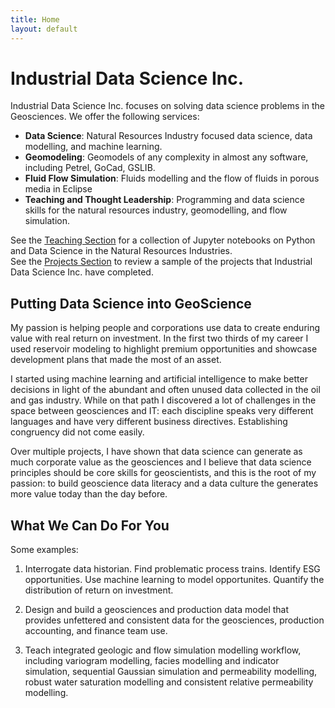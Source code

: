 ```yaml
---
title: Home
layout: default
---
```



# Industrial Data Science Inc. 

Industrial Data Science Inc. focuses on solving data science problems in the Geosciences. We offer the following services:

- **Data Science**: Natural Resources Industry focused data science, data modelling, and machine learning. 
- **Geomodeling**: Geomodels of any complexity in almost any software, including Petrel, GoCad, GSLIB.
- **Fluid Flow Simulation**: Fluids modelling and the flow of fluids in porous media in Eclipse 
- **Teaching and Thought Leadership**: Programming and data science skills for the natural resources industry, geomodelling, 
and flow simulation.  

See the [Teaching Section](https://knorrena.github.io/IndustrialDataScience/content/2-Teaching.html) for a collection of 
Jupyter notebooks on Python and Data Science in the Natural Resources Industries.  
See the [Projects Section](https://knorrena.github.io/IndustrialDataScience/content/1-Projects.html) to review a sample of 
the projects that Industrial Data Science Inc. have completed.  

## Putting Data Science into GeoScience 

My passion is helping people and corporations use data to create enduring value with real return on investment. 
In the first two thirds of my career I used reservoir modeling to highlight premium opportunities and showcase 
development plans that made the most of an asset.

I started using machine learning and artificial intelligence to make better decisions in light of the 
abundant and often unused data collected in the oil and gas industry. While on that path I discovered a lot of 
challenges in the space between geosciences and IT: each discipline speaks very different languages and have very 
different business directives. Establishing congruency did not come easily.  

Over multiple projects, I have shown that data science can generate as much corporate value as the geosciences 
and I believe that data science principles should be core skills for geoscientists, and this is the root of my passion: 
to build geoscience data literacy and a data culture the generates more value today than the day before.

## What We Can Do For You

Some examples:

1. Interrogate data historian. Find problematic process trains. Identify ESG opportunities. Use machine learning 
to model opportunites. Quantify the distribution of return on investment.  

2. Design and build a geosciences and production data model that provides unfettered and consistent data for the geosciences, 
production accounting, and finance team use.

3. Teach integrated geologic and flow simulation modelling workflow, including variogram modelling, facies modelling 
and indicator simulation, sequential Gaussian simulation and permeability modelling, robust water saturation modelling and 
consistent relative permeability modelling. 

